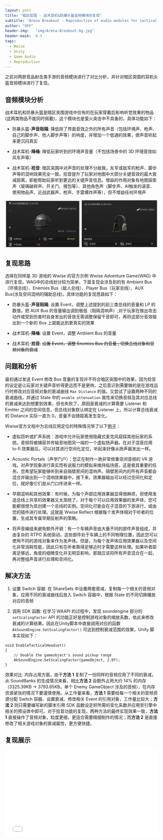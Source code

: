 ```yaml
---
layout: post
title: "暗区突围 - 战术耳机&防爆头盔音频模块的复现"
subtitle: "Arena Breakout - Reproduction of audio modules for tactical earphones and explosion-proof helmets"
author: "OFF"
header-img:   "img/Arena-Breakout-bg.jpg"
header-mask:  0.3
tags:
  - Wwise
  - Unity
  - Game Audio
  - Reproduction
---
```


之前对两款竞品射击类手游的音频模块进行了对比分析，并针对暗区突围的耳机头盔音频模块进行了复现。

## 音频模块分析

战术耳机和防暴头盔是暗区突围游戏中仅有的在玩家穿戴后影响听觉效果的物品(这两类物品不能同时佩戴)，这个模块也是萤火突击中不具备的，具体功能如下：

* 防暴头盔-**声音阻隔**: 降低除了界面音效之外的所有声音（包括环境声、枪声、自己的脚步声、他人脚步声等）的响度，并增加一个低通的效果，使声音听起来更沉闷真实

* 战术耳机-**降噪**: 降低玩家听到的环境声音量（不包括场景中的 3D 环境音效如风车声等）

* 战术耳机-**拾音**: 暗区突围中对声音的处理不分敌我，友军或敌军的枪声、脚步声等的混响效果完全一致。拾音提升了玩家对地图中大部分关键音效的最大衰减距离，即能帮助玩家听到更远的关键声音信息。增益的作用对象有地图探索声（玻璃破碎声、开关门、搜包等）、其他角色声（脚步声、AI触发的语音、使用物品声、近战武器声、枪声、手雷爆炸声等），但不增益任何环境声

![](/img/headphone-helmet.png)

## 复现思路

选择在同样是 3D 游戏的 Wwise 的官方示例 Wwise Adventure Game(WAG) 中进行复现，WAG中的总线划分较为简单，下面复现会涉及到的有 Ambient Bus（环境总线）、Enemies Bus（敌人总线）、Player Bus（玩家总线）、AUX Bus(涉及空间混响的辅助总线)，具体功能的复现思路如下：

* 防暴头盔-**声音阻隔**: 设置 Event，调整上述提到的前三类总线的音量和 LP 的数值，把 AUX Bus 的音量输出调到极低（阻隔混响声）;对于玩家在做出攻击动作或受到伤害时自身发出的音效无需调整保留干音即可，再将这部分音效输出到一个新的 Bus 上就能达到更真实的效果

* 战术耳机-**降噪**: 设置 Event，调整 Ambient Bus 的音量

* 战术耳机-**拾音**: <del>设置 Event，调整 Enemies Bus 的音量 ; 切换总线对象和音频对象的衰减</del>

## 问题和分析

最初通过发送 Event 修改 Bus 音量的复现并不符合暗区突围中的效果，因为拾音的设定是让玩家对关键声音听得更远而不是更响，之后意识到需要做的是在游戏运行时修改对应音频对象的衰减曲线 `Max Distance` 的值。又尝试了设置两种不同的衰减曲线，并通过 State 中的 `enable attenuation` 属性来切换音频及其对应总线的衰减来达到想要到效果，但也失败了，原因是衰减的计算需要 Listener 和 Emitter 之间的空间信息，但总线对象默认绑定在 Listener 上，所以计算总线衰减的 Distance 实际一直为 0，音量不会随距离发生变化。

Wwise官方文档中为总线应用定位的特殊情况举了以下[例子](https://www.audiokinetic.com/zh/library/edge/?source=Help&id=applying_positioning_to_busses)：
> 
* 虚拟窃听或扩声系统：游戏中允许玩家使用隐藏式麦克风窥探其他玩家的系统。音频将被捕获并传输至地图另一端的一个虚拟扬声器。在对子混音应用 lo-fi 效果器后，可以对其进行空间化定位，听起来好像从扬声器发出一样。  
>
* Acoustic Portals（声学门户）：您正在制作一款非常倚重空间音频的 VR 游戏。对声学现象进行真实而有说服力的模拟来维持临场感，这是极其重要的任务。您希望玩家能够听到来自隔壁房间的混响声。隔壁房间内的所有声音都会混合并输出到一个混响效果器中，接下来，效果器输出可以经过空间化和定位，就好像它们是从门口传进来一样。  
>
* 早期混响和其他效果：有时候，为每个声部应用效果器显得很麻烦，但使用发送总线上共享的效果器又太笼统了。对于每个可以应用效果器的发声体，您可能都很想为其创建一个总线的实例。空间化可能会在子混音的下游进行，或由您的插件进行处理。这就是 Wwise Reflect 根据每个发声体相对于听者的位置，生成其专属早期反射声的策略。  
>
* 将声音编组来避免额外开销：有一个车辆声音由大量不同的部件声音组成，并由复杂的 RTPC 系统驱动。这些部件处于车辆上的不同物理位置，因此您可以使用不同的游戏对象来作为发声体。但是，为每个发声体应用效果器以及空间化非常消耗性能，因此只有在听者靠得足够近时才需要这样处理。如果听者距离足够远，角度的细微变化并无明显影响，那就应该将所有声音混合在一起，再对整组声音进行处理和空间化。  

## 解决方法

1. 设置 Switch 容器: 在 ShareSets 中设置两套衰减，复制每一个相关的音频对象，应用不同的衰减曲线后放入 Switch 容器中，根据 State 的不同切换播放对应的音频

2. 调用 SDK 函数: 在学习 WAAPI 的过程中，发现 soundengine 部分的 `setScalingFactor` API 的功能正好是控制游戏对象的缩放系数，依此来修改衰减的计算结果。因此在Unity脚本中直接调用对应的函数 `AkSoundEngine.SetScalingFactor()` 可达到控制衰减范围的效果，Unity 脚本实现如下：

```c-sharp
void EnableTacticalHeadset()
{
    // Double the gameobject's sound pickup range
    AkSoundEngine.SetScalingFactor(gameObject, 2.0f); 
}
```

效果对比: 内存占用方面，由于**方法 1** 复制了一份同样的音频应用了不同的衰减，从 SoundBanks 的生成情况来看，相比**方法 2** 会额外占用大约 14% 的内存（3325.39KB → 3793.65KB，单个 Enemy GameObject 涉及的音频），在内存资源紧张的情况下要谨慎使用。从工作量来看，**方法 1** 需要给每一个相关的音频资源分配 Switch 容器、设置衰减、修改相关 Event 的引用对象，工作量比较大；**方法 2** 则只需要编写新的脚本引用 SDK 函数设定好所需的变化系数并应用至引擎中相关的预设体中即可。对于拾音功能的复现，两种方法的最终实现效果一致，**方法 1** 直接操作了音频对象，粒度更细，更适合需要精细制作的情况；而**方法 2** 是直接修改了相关游戏对象的衰减属性，更方便快捷。

## 复现展示

<style type='text/css'>
.iframe-container {
  padding-top: 56.25%;
  position: relative;
}
.iframe-container iframe {
   position: absolute;
   height: 100%;
   width: 100%;
   top: 0;
   left: 0;
}
</style>

<div class="iframe-container">
  <iframe src="//player.bilibili.com/player.html?aid=303425834&bvid=BV1NP411n79H&cid=845139297&page=1" scrolling="no" border="0" frameborder="no" framespacing="0" high_quality="1" allowfullscreen="true"> </iframe>
</div>
